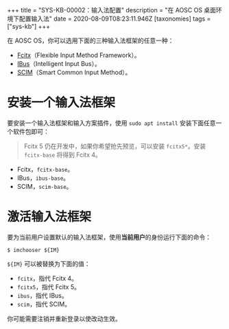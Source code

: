 +++
title = "SYS-KB-00002：输入法配置"
description = "在 AOSC OS 桌面环境下配置输入法"
date = 2020-08-09T08:23:11.946Z
[taxonomies]
tags = ["sys-kb"]
+++

在 AOSC OS，你可以选用下面的三种输入法框架的任意一种：

- [Fcitx](https://fcitx-im.org/)（Flexible Input Method Framework）。
- [IBus](https://github.com/ibus/ibus/wiki)（Intelligent Input Bus）。
- [SCIM](https://github.com/scim-im)（Smart Common Input Method）。

# 安装一个输入法框架

要安装一个输入法框架和输入方案插件，使用 `sudo apt install` 安装下面任意一个软件包即可：

> Fcitx 5 仍在开发中，如果你希望抢先预览，可以安装 `fcitx5*`。安装 `fcitx-base` 将得到 Fcitx 4。

- Fcitx，`fcitx-base`。
- IBus，`ibus-base`。
- SCIM，`scim-base`。

# 激活输入法框架

要为当前用户设置默认的输入法框架，使用**当前用户**的身份运行下面的命令：

```
$ imchooser ${IM}
```

`${IM}` 可以被替换为下面的值：

- `fcitx`，指代 Fcitx 4。
- `fcitx5`，指代 Fcitx 5。
- `ibus`，指代 IBus。
- `scim`，指代 SCIM。

你可能需要注销并重新登录以使改动生效。
